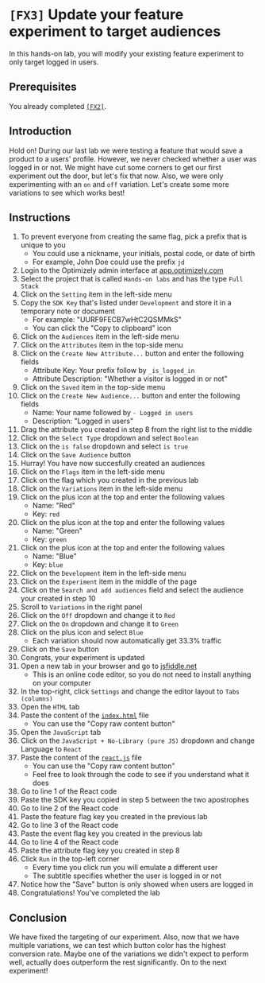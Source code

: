 # `[FX3]` Update your feature experiment to target audiences

In this hands-on lab, you will modify your existing feature experiment to only target logged in users.

## Prerequisites

You already completed [`[FX2]`](../fx2/).

## Introduction

Hold on! During our last lab we were testing a feature that would save a product to a users' profile. However, we never checked whether a user was logged in or not. We might have cut some corners to get our first experiment out the door, but let's fix that now. Also, we were only experimenting with an `on` and `off` variation. Let's create some more variations to see which works best!

## Instructions

1. To prevent everyone from creating the same flag, pick a prefix that is unique to you
    - You could use a nickname, your initials, postal code, or date of birth
    - For example, John Doe could use the prefix `jd`
1. Login to the Optimizely admin interface at [app.optimizely.com](https://app.optimizely.com/)
1. Select the project that is called `Hands-on labs` and has the type `Full Stack`
1. Click on the `Setting` item in the left-side menu
1. Copy the `SDK Key` that's listed under `Development` and store it in a temporary note or document
    - For example: "UURF9FECB7wHtC2QSMMkS"
    - You can click the "Copy to clipboard" icon
1. Click on the `Audiences` item in the left-side menu
1. Click on the `Attributes` item in the top-side menu
1. Click on the `Create New Attribute...` button and enter the following fields
    - Attribute Key: Your prefix follow by `_is_logged_in`
    - Attribute Description: "Whether a visitor is logged in or not"
1. Click on the `Saved` item in the top-side menu
1. Click on the `Create New Audience...` button and enter the following fields
    - Name: Your name followed by `- Logged in users`
    - Description: "Logged in users"
1. Drag the attribute you created in step 8 from the right list to the middle
1. Click on the `Select Type` dropdown and select `Boolean`
1. Click on the `is false` dropdown and select `is true`
1. Click on the `Save Audience` button
1. Hurray! You have now succesfully created an audiences
1. Click on the `Flags` item in the left-side menu
1. Click on the flag which you created in the previous lab
1. Click on the `Variations` item in the left-side menu
1. Click on the plus icon at the top and enter the following values
    - Name: "Red"
    - Key: `red`
1. Click on the plus icon at the top and enter the following values
    - Name: "Green"
    - Key: `green`
1. Click on the plus icon at the top and enter the following values
    - Name: "Blue"
    - Key: `blue`
1. Click on the `Development` item in the left-side menu
1. Click on the `Experiment` item in the middle of the page
1. Click on the `Search and add audiences` field and select the audience your created in step 10
1. Scroll to `Variations` in the right panel
1. Click on the `Off` dropdown and change it to `Red`
1. Click on the `On` dropdown and change it to `Green`
1. Click on the plus icon and select `Blue`
    - Each variation should now automatically get 33.3% traffic
1. Click on the `Save` button
1. Congrats, your experiment is updated
1. Open a new tab in your browser and go to [jsfiddle.net](https://jsfiddle.net/)
    - This is an online code editor, so you do not need to install anything on your computer
1. In the top-right, click `Settings` and change the editor layout to `Tabs (columns)`
1. Open the `HTML` tab
1. Paste the content of the [`index.html`](./index.html) file
    - You can use the "Copy raw content button"
1. Open the `JavaScript` tab
1. Click on the `JavaScript + No-Library (pure JS)` dropdown and change Language to `React`
1. Paste the content of the [`react.js`](./react.js) file
    - You can use the "Copy raw content button"
    - Feel free to look through the code to see if you understand what it does
1. Go to line 1 of the React code
1. Paste the SDK key you copied in step 5 between the two apostrophes
1. Go to line 2 of the React code
1. Paste the feature flag key you created in the previous lab
1. Go to line 3 of the React code
1. Paste the event flag key you created in the previous lab
1. Go to line 4 of the React code
1. Paste the attribute flag key you created in step 8
1. Click `Run` in the top-left corner
    - Every time you click run you will emulate a different user
    - The subtitle specifies whether the user is logged in or not
1. Notice how the "Save" button is only showed when users are logged in
1. Congratulations! You've completed the lab


## Conclusion

We have fixed the targeting of our experiment. Also, now that we have multiple variations, we can test which button color has the highest conversion rate. Maybe one of the variations we didn't expect to perform well, actually does outperform the rest significantly. On to the next experiment!